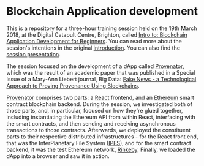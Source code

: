 # Blockchain Application development

This is a repository for a three-hour training session held on the 19th March 2018, at the Digital Catapult Centre, Brighton, called [Intro to: Blockchain Application Development for Beginners](https://www.eventbrite.co.uk/e/intro-to-blockchain-application-development-for-beginners-tickets-42564510597). You can read more about the session's intentions in the original [introduction](/docs/intro.md). You can also find the [ session presentation](/presentation/dApp.md).

The session focused on the development of a dApp called [Provenator](https://github.com/glowkeeper/Provenator), which was the result of an academic paper that was published in a Special Issue of a Mary-Ann Liebert journal, Big Data: [Fake News - a Technological Approach to Proving Provenance Using Blockchains](https://doi.org/10.1089/big.2017.0071).

[Provenator](https://github.com/glowkeeper/Provenator) comprises two parts: a [React](https://reactjs.org/) frontend, and an [Ethereum](https://www.ethereum.org/) smart contract blockchain backend. During the session, we investigated both of those parts, and, in particular, focused on how they're glued together, including instantiating the Ethereum API from within React, interfacing with the smart contracts, and then sending and receiving asynchronous transactions to those contracts. Afterwards, we deployed the constituent parts to their respective distributed infrastructures - for the React front end, that was the InterPlanetary File System ([IPFS](https://ipfs.io/)), and for the smart contract backend, it was the test Ethereum network, [Rinkeby](https://www.rinkeby.io). Finally, we loaded the dApp into a browser and saw it in action.
